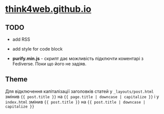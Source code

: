 # [think4web.github.io](https://think4web.github.io)

## TODO
- add RSS
- add style for code block


- **purify.min.js** - скрипт дає можливість підключти коментарі з Fediverse. Поки що його не задіяв.

## Theme

Для відключення капіталізації заголовків статей у `_layouts/post.html` змінив `{{ post.title }}` на `{{ page.title | downcase | capitalize }}` і у `index.html` змінив `{{ post.title }}` на `{{ post.title | downcase | capitalize }}`
